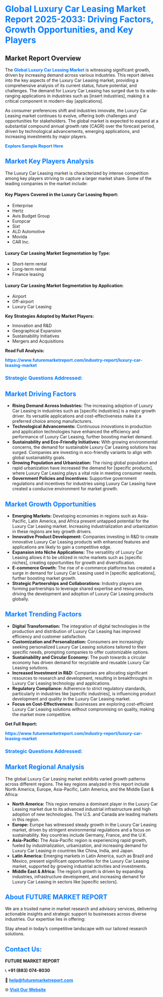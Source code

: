 <h1 style="color: #007BFF;">Global Luxury Car Leasing Market Report 2025-2033: Driving Factors, Growth Opportunities, and Key Players</h1>

<section id="overview">
<h2>Market Report Overview</h2>
<p>The <a href="https://www.futuremarketreport.com/industry-report/luxury-car-leasing-market" style="color: #007BFF; text-decoration: none;"><strong>Global Luxury Car Leasing Market</strong></a> is witnessing significant growth, driven by increasing demand across various industries. This report delves into the key aspects of the Luxury Car Leasing market, providing a comprehensive analysis of its current status, future potential, and challenges. The demand for Luxury Car Leasing has surged due to its wide-ranging applications in industries such as [insert industries], making it a critical component in modern-day [applications].</p>
<p>As consumer preferences shift and industries innovate, the Luxury Car Leasing market continues to evolve, offering both challenges and opportunities for stakeholders. The global market is expected to expand at a substantial compound annual growth rate (CAGR) over the forecast period, driven by technological advancements, emerging applications, and increasing investments by major players.</p>
</section>

<section id="overview">
<p><a href="https://www.futuremarketreport.com/request-sample/reportId=113454" style="color: #007BFF; text-decoration: none;"><strong>Explore Sample Report Here</strong></a></p>
</section>

<section id="key-players">
<h2 style="color: #007BFF;">Market Key Players Analysis</h2>
<p>The Luxury Car Leasing market is characterized by intense competition among key players striving to capture a larger market share. Some of the leading companies in the market include:</p>
<h4>Key Players Covered in the Luxury Car Leasing Report:</h4>
<ul><li>Enterprise</li><li>Hertz</li><li>Avis Budget Group</li><li>Europcar</li><li>Sixt</li><li>ALD Automotive</li><li>Movida</li><li>CAR Inc.</li></ul>
<h4>Luxury Car Leasing Market Segmentation by Type:</h4>
<ul><li>Short-term rental</li><li>Long-term rental</li><li>Finance leasing</li></ul>

<h4>Luxury Car Leasing Market Segmentation by Application:</h4>
<ul><li>Airport</li><li>Off-airport</li><li>Luxury Car Leasing</li></ul>
<p><strong>Key Strategies Adopted by Market Players:</strong></p>
<ul>
<li>Innovation and R&D</li>
<li>Geographical Expansion</li>
<li>Sustainability Initiatives</li>
<li>Mergers and Acquisitions</li>
</ul>
</section>

<section>
<p><strong>Read Full Analysis: </strong></p><a href="https://www.futuremarketreport.com/industry-report/luxury-car-leasing-market" style="color: #007BFF; text-decoration: none;"><strong>https://www.futuremarketreport.com/industry-report/luxury-car-leasing-market</strong></a>
<h3 style="color: #007BFF;">Strategic Questions Addressed:</h3>
</section>

<section id="driving-factors">
<h2 style="color: #007BFF;">Market Driving Factors</h2>
<ul>
<li><strong>Rising Demand Across Industries:</strong> The increasing adoption of Luxury Car Leasing in industries such as [specific industries] is a major growth driver. Its versatile applications and cost-effectiveness make it a preferred choice among manufacturers.</li>
<li><strong>Technological Advancements:</strong> Continuous innovations in production and application technologies have enhanced the efficiency and performance of Luxury Car Leasing, further boosting market demand.</li>
<li><strong>Sustainability and Eco-Friendly Initiatives:</strong> With growing environmental concerns, the demand for sustainable Luxury Car Leasing solutions has surged. Companies are investing in eco-friendly variants to align with global sustainability goals.</li>
<li><strong>Growing Population and Urbanization:</strong> The rising global population and rapid urbanization have increased the demand for [specific products], where Luxury Car Leasing plays a vital role in meeting consumer needs.</li>
<li><strong>Government Policies and Incentives:</strong> Supportive government regulations and incentives for industries using Luxury Car Leasing have created a conducive environment for market growth.</li>
</ul>
</section>

<section id="growth-opportunities">
<h2 style="color: #007BFF;">Market Growth Opportunities</h2>
<ul>
<li><strong>Emerging Markets:</strong> Developing economies in regions such as Asia-Pacific, Latin America, and Africa present untapped potential for the Luxury Car Leasing market. Increasing industrialization and urbanization in these regions are key growth drivers.</li>
<li><strong>Innovative Product Development:</strong> Companies investing in R&D to create innovative Luxury Car Leasing products with enhanced features and applications are likely to gain a competitive edge.</li>
<li><strong>Expansion into Niche Applications:</strong> The versatility of Luxury Car Leasing allows it to be utilized in niche markets such as [specific niches], creating opportunities for growth and diversification.</li>
<li><strong>E-commerce Growth:</strong> The rise of e-commerce platforms has created a surge in demand for Luxury Car Leasing used in [specific applications], further boosting market growth.</li>
<li><strong>Strategic Partnerships and Collaborations:</strong> Industry players are forming partnerships to leverage shared expertise and resources, driving the development and adoption of Luxury Car Leasing products globally.</li>
</ul>
</section>

<section id="trending-factors">
<h2 style="color: #007BFF;">Market Trending Factors</h2>
<ul>
<li><strong>Digital Transformation:</strong> The integration of digital technologies in the production and distribution of Luxury Car Leasing has improved efficiency and customer satisfaction.</li>
<li><strong>Customization and Personalization:</strong> Consumers are increasingly seeking personalized Luxury Car Leasing solutions tailored to their specific needs, prompting companies to offer customizable options.</li>
<li><strong>Sustainability and Circular Economy:</strong> The push towards a circular economy has driven demand for recyclable and reusable Luxury Car Leasing solutions.</li>
<li><strong>Increased Investment in R&D:</strong> Companies are allocating significant resources to research and development, resulting in breakthroughs in Luxury Car Leasing technology and applications.</li>
<li><strong>Regulatory Compliance:</strong> Adherence to strict regulatory standards, particularly in industries like [specific industries], is influencing product development and quality in the Luxury Car Leasing market.</li>
<li><strong>Focus on Cost-Effectiveness:</strong> Businesses are exploring cost-efficient Luxury Car Leasing solutions without compromising on quality, making the market more competitive.</li>
</ul>
</section>

<section>
<p><strong>Get Full Report: </strong></p><a href="https://www.futuremarketreport.com/industry-report/luxury-car-leasing-market" style="color: #007BFF; text-decoration: none;"><strong>https://www.futuremarketreport.com/industry-report/luxury-car-leasing-market</strong></a>
<h3 style="color: #007BFF;">Strategic Questions Addressed:</h3>
</section>


<section id="regional-analysis">
<h2 style="color: #007BFF;">Market Regional Analysis</h2>
<p>The global Luxury Car Leasing market exhibits varied growth patterns across different regions. The key regions analyzed in this report include North America, Europe, Asia-Pacific, Latin America, and the Middle East & Africa:</p>
<ul>
<li><strong>North America:</strong> This region remains a dominant player in the Luxury Car Leasing market due to its advanced industrial infrastructure and high adoption of new technologies. The U.S. and Canada are leading markets in this region.</li>
<li><strong>Europe:</strong> Europe has witnessed steady growth in the Luxury Car Leasing market, driven by stringent environmental regulations and a focus on sustainability. Key countries include Germany, France, and the U.K.</li>
<li><strong>Asia-Pacific:</strong> The Asia-Pacific region is experiencing rapid growth, fueled by industrialization, urbanization, and increasing demand for Luxury Car Leasing in countries like China, India, and Japan.</li>
<li><strong>Latin America:</strong> Emerging markets in Latin America, such as Brazil and Mexico, present significant opportunities for the Luxury Car Leasing market, supported by growing industrial activities and investments.</li>
<li><strong>Middle East & Africa:</strong> The region’s growth is driven by expanding industries, infrastructure development, and increasing demand for Luxury Car Leasing in sectors like [specific sectors].</li>
</ul>
</section>

<footer>
<h2 style="color: #007BFF;">About FUTURE MARKET REPORT</h2>
<p>We are a trusted name in market research and advisory services, delivering actionable insights and strategic support to businesses across diverse industries. Our expertise lies in offering:</p>

<p>Stay ahead in today’s competitive landscape with our tailored research solutions.</p>

<h2 style="color: #007BFF;">Contact Us:</h2>
<p><strong>FUTURE MARKET REPORT</strong></p>
<p>📞 <strong>+91 (883) 074-8030</strong></p>
<p>📧 <strong><a href="mailto:help@futuremarketreport.com" style="color: #007BFF;">help@futuremarketreport.com</a></strong></p>
<p>🌐 <strong><a href="https://www.futuremarketreport.com/" style="color: #007BFF;">Visit Our Website</a></strong></p>
</footer>